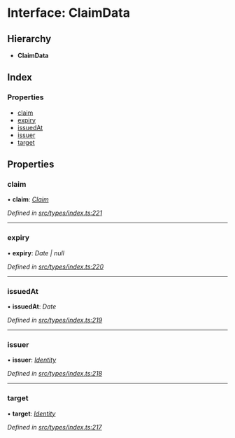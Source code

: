 # Interface: ClaimData

## Hierarchy

* **ClaimData**

## Index

### Properties

* [claim](claimdata.md#claim)
* [expiry](claimdata.md#expiry)
* [issuedAt](claimdata.md#issuedat)
* [issuer](claimdata.md#issuer)
* [target](claimdata.md#target)

## Properties

###  claim

• **claim**: *[Claim](../globals.md#claim)*

*Defined in [src/types/index.ts:221](https://github.com/PolymathNetwork/polymesh-sdk/blob/9ab6f40/src/types/index.ts#L221)*

___

###  expiry

• **expiry**: *Date | null*

*Defined in [src/types/index.ts:220](https://github.com/PolymathNetwork/polymesh-sdk/blob/9ab6f40/src/types/index.ts#L220)*

___

###  issuedAt

• **issuedAt**: *Date*

*Defined in [src/types/index.ts:219](https://github.com/PolymathNetwork/polymesh-sdk/blob/9ab6f40/src/types/index.ts#L219)*

___

###  issuer

• **issuer**: *[Identity](../classes/identity.md)*

*Defined in [src/types/index.ts:218](https://github.com/PolymathNetwork/polymesh-sdk/blob/9ab6f40/src/types/index.ts#L218)*

___

###  target

• **target**: *[Identity](../classes/identity.md)*

*Defined in [src/types/index.ts:217](https://github.com/PolymathNetwork/polymesh-sdk/blob/9ab6f40/src/types/index.ts#L217)*
